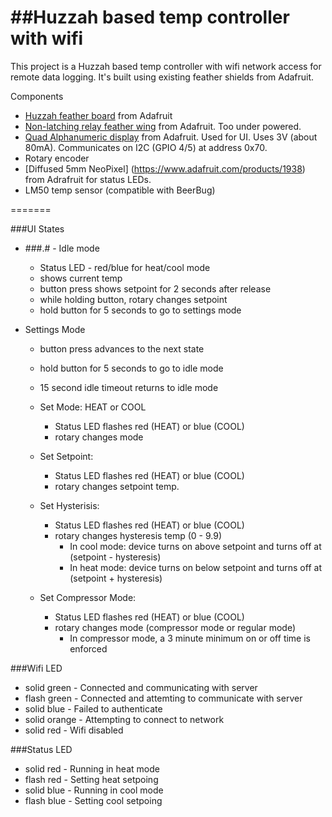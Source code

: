 ##Huzzah based temp controller with wifi
=======

This project is a Huzzah based temp controller with wifi
network access for remote data logging.  It's built using
existing feather shields from Adafruit.

Components
  * [Huzzah feather board](https://www.adafruit.com/products/2821) from Adafruit 
  * [Non-latching relay feather wing](https://www.adafruit.com/products/2895) from Adafruit.  Too under powered.
  * [Quad Alphanumeric display](https://www.adafruit.com/products/3128) from Adafruit.  Used for UI.  Uses 3V (about 80mA).  Communicates on I2C (GPIO 4/5) at address 0x70.
  * Rotary encoder
  * [Diffused 5mm NeoPixel] (https://www.adafruit.com/products/1938) from Adrafruit for status LEDs.
  * LM50 temp sensor (compatible with BeerBug)

=======

###UI States
 
  * ###.# - Idle mode
    * Status LED - red/blue for heat/cool mode
    * shows current temp
    * button press shows setpoint for 2 seconds after release
    * while holding button, rotary changes setpoint
    * hold button for 5 seconds to go to settings mode

  * Settings Mode
    * button press advances to the next state
    * hold button for 5 seconds to go to idle mode
    * 15 second idle timeout returns to idle mode

    * Set Mode: HEAT or COOL
      * Status LED flashes red (HEAT) or blue (COOL)
      * rotary changes mode
    * Set Setpoint:
      * Status LED flashes red (HEAT) or blue (COOL)
      * rotary changes setpoint temp.
    * Set Hysterisis:
      * Status LED flashes red (HEAT) or blue (COOL)
      * rotary changes hysteresis temp (0 - 9.9)
        * In cool mode: device turns on above setpoint and turns off at (setpoint - hysteresis)
        * In heat mode: device turns on below setpoint and turns off at (setpoint + hysteresis)
    * Set Compressor Mode:
      * Status LED flashes red (HEAT) or blue (COOL)
      * rotary changes mode (compressor mode or regular mode)
        * In compressor mode, a 3 minute minimum on or off time is enforced

###Wifi LED
  * solid green  - Connected and communicating with server
  * flash green  - Connected and attemting to communicate with server
  * solid blue   - Failed to authenticate
  * solid orange - Attempting to connect to network
  * solid red    - Wifi disabled

###Status LED
  * solid red    - Running in heat mode
  * flash red    - Setting heat setpoing
  * solid blue   - Running in cool mode
  * flash blue   - Setting cool setpoing
